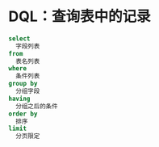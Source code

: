 # DQL：查询表中的记录

```sql
select
  字段列表
from
  表名列表
where
  条件列表
group by
  分组字段
having
  分组之后的条件
order by
  排序
limit
  分页限定
```
